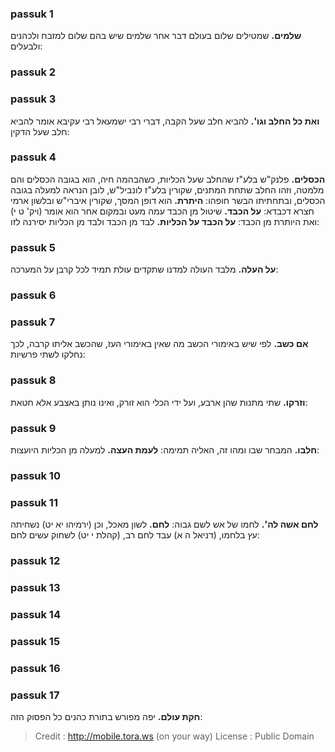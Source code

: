 
### passuk 1
<b>שלמים.</b> שמטילים שלום בעולם דבר אחר שלמים שיש בהם שלום למזבח ולכהנים ולבעלים:

### passuk 2

### passuk 3
<b>ואת כל החלב וגו'.</b> להביא חלב שעל הקבה, דברי רבי ישמעאל רבי עקיבא אומר להביא חלב שעל הדקין:

### passuk 4
<b>הכסלים.</b> פלנק"ש בלע"ז שהחלב שעל הכליות, כשהבהמה חיה, הוא בגובה הכסלים והם מלמטה, וזהו החלב שתחת המתנים, שקורין בלע"ז לונביל"ש, לובן הנראה למעלה בגובה הכסלים, ובתחתיתו הבשר חופהו: 
<b>היתרת.</b> הוא דופן המסך, שקורין איברי"ש ובלשון ארמי חצרא דכבדא: 
<b>על הכבד.</b> שיטול מן הכבד עמה מעט ובמקום אחר הוא אומר (ויק' ט י) ואת היותרת מן הכבד: 
<b>על הכבד על הכליות.</b> לבד מן הכבד ולבד מן הכליות יסירנה לזו:

### passuk 5
<b>על העלה.</b> מלבד העולה למדנו שתקדים עולת תמיד לכל קרבן על המערכה:

### passuk 6

### passuk 7
<b>אם כשב.</b> לפי שיש באימורי הכשב מה שאין באימורי העז, שהכשב אליתו קרבה, לכך נחלקו לשתי פרשיות:

### passuk 8
<b>וזרקו.</b> שתי מתנות שהן ארבע, ועל ידי הכלי הוא זורק, ואינו נותן באצבע אלא חטאת:

### passuk 9
<b>חלבו.</b> המבחר שבו ומהו זה, האליה תמימה: 
<b>לעמת העצה.</b> למעלה מן הכליות היועצות:

### passuk 10

### passuk 11
<b>לחם אשה לה'.</b> לחמו של אש לשם גבוה: 
<b>לחם.</b> לשון מאכל, וכן (ירמיהו יא יט) נשחיתה עץ בלחמו, (דניאל ה א) עבד לחם רב, (קהלת י יט) לשחוק עשים לחם:

### passuk 12

### passuk 13

### passuk 14

### passuk 15

### passuk 16

### passuk 17
<b>חקת עולם.</b> יפה מפורש בתורת כהנים כל הפסוק הזה:

>Credit : http://mobile.tora.ws (on your way)
>License : Public Domain